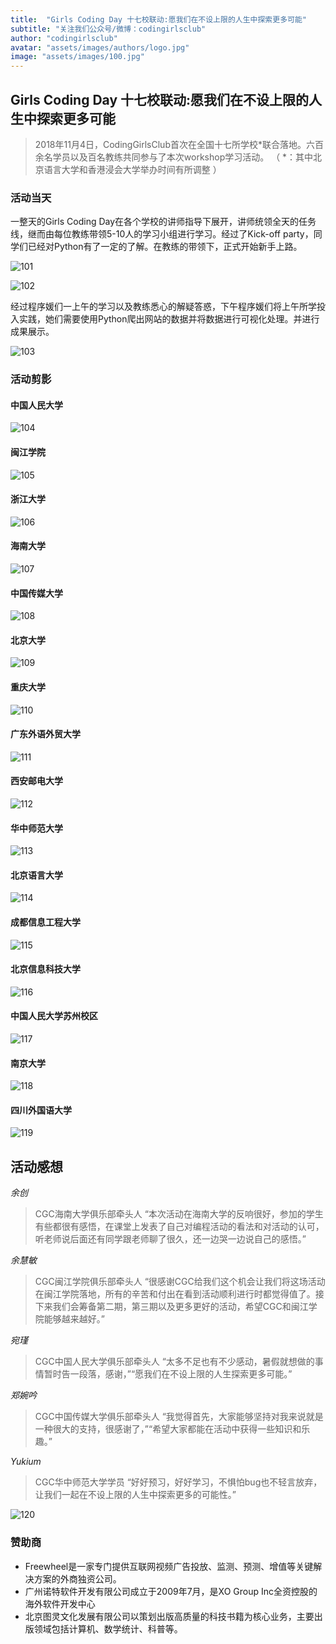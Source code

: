 ```yaml
---
title:  "Girls Coding Day 十七校联动:愿我们在不设上限的人生中探索更多可能"
subtitle: "关注我们公众号/微博：codingirlsclub"
author: "codingirlsclub"
avatar: "assets/images/authors/logo.jpg"
image: "assets/images/100.jpg"
---
```


## Girls Coding Day 十七校联动:愿我们在不设上限的人生中探索更多可能

> 2018年11月4日，CodingGirlsClub首次在全国十七所学校*联合落地。六百余名学员以及百名教练共同参与了本次workshop学习活动。
>（ *：其中北京语言大学和香港浸会大学举办时间有所调整 ）

### 活动当天
一整天的Girls Coding Day在各个学校的讲师指导下展开，讲师统领全天的任务线，继而由每位教练带领5-10人的学习小组进行学习。经过了Kick-off party，同学们已经对Python有了一定的了解。在教练的带领下，正式开始新手上路。

![101](../assets/images/101.jpg)  

![102](../assets/images/102.jpg)  

经过程序媛们一上午的学习以及教练悉心的解疑答惑，下午程序媛们将上午所学投入实践，她们需要使用Python爬出网站的数据并将数据进行可视化处理。并进行成果展示。

![103](../assets/images/103.jpg)  
  
### 活动剪影
#### 中国人民大学
![104](../assets/images/104.jpg)
  
#### 闽江学院
![105](../assets/images/105.jpg)  

#### 浙江大学
![106](../assets/images/106.jpg)  

#### 海南大学
![107](../assets/images/107.jpg)  

#### 中国传媒大学
![108](../assets/images/108.jpg)  

#### 北京大学
![109](../assets/images/109.jpg)    
     
#### 重庆大学
![110](../assets/images/110.jpg)  
     
#### 广东外语外贸大学
![111](../assets/images/111.jpg)  
     
#### 西安邮电大学
![112](../assets/images/112.jpg)  
     
#### 华中师范大学
![113](../assets/images/113.jpg)  
     
#### 北京语言大学
![114](../assets/images/114.jpg)  

#### 成都信息工程大学
![115](../assets/images/115.jpg)  

#### 北京信息科技大学
![116](../assets/images/116.jpg)  
     
#### 中国人民大学苏州校区
![117](../assets/images/117.jpg)  

#### 南京大学
![118](../assets/images/118.jpg)  
     
#### 四川外国语大学
![119](../assets/images/119.jpg)  

## 活动感想

_余创_
> CGC海南大学俱乐部牵头人
> “本次活动在海南大学的反响很好，参加的学生有些都很有感悟，在课堂上发表了自己对编程活动的看法和对活动的认可，听老师说后面还有同学跟老师聊了很久，还一边哭一边说自己的感悟。”

_余慧敏_
> CGC闽江学院俱乐部牵头人
> “很感谢CGC给我们这个机会让我们将这场活动在闽江学院落地，所有的辛苦和付出在看到活动顺利进行时都觉得值了。接下来我们会筹备第二期，第三期以及更多更好的活动，希望CGC和闽江学院能够越来越好。”

_宛瑾_
> CGC中国人民大学俱乐部牵头人
> “太多不足也有不少感动，暑假就想做的事情暂时告一段落，感谢，”“愿我们在不设上限的人生探索更多可能。”

_郑婉吟_
> CGC中国传媒大学俱乐部牵头人
> “我觉得首先，大家能够坚持对我来说就是一种很大的支持，很感谢了，”“希望大家都能在活动中获得一些知识和乐趣。”

_Yukium_
> CGC华中师范大学学员
> “好好预习，好好学习，不惧怕bug也不轻言放弃，让我们一起在不设上限的人生中探索更多的可能性。”

![120](../assets/images/120.jpg)

### 赞助商
* Freewheel是一家专门提供互联网视频广告投放、监测、预测、增值等关键解决方案的外商独资公司。
* 广州诺特软件开发有限公司成立于2009年7月，是XO Group Inc全资控股的海外软件开发中心
* 北京图灵文化发展有限公司以策划出版高质量的科技书籍为核心业务，主要出版领域包括计算机、数学统计、科普等。
